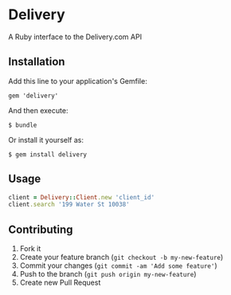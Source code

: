 # Delivery

A Ruby interface to the Delivery.com API

## Installation

Add this line to your application's Gemfile:

    gem 'delivery'

And then execute:

    $ bundle

Or install it yourself as:

    $ gem install delivery

## Usage

```ruby
client = Delivery::Client.new 'client_id'
client.search '199 Water St 10038'
```

## Contributing

1. Fork it
2. Create your feature branch (`git checkout -b my-new-feature`)
3. Commit your changes (`git commit -am 'Add some feature'`)
4. Push to the branch (`git push origin my-new-feature`)
5. Create new Pull Request
